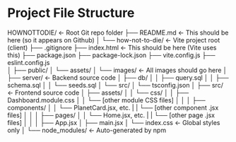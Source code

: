 Project File Structure
======================

HOWNOTTODIE/                  ← Root Git repo folder
├── README.md                 ← This should be here (so it appears on Github)
│
└── how-not-to-die/           ← Vite project root (client)
    ├── .gitignore
    ├── index.html            ← This should be here (Vite uses this)
    ├── package.json
    ├── package-lock.json
    ├── vite.config.js
    ├── eslint.config.js      
    │
    ├── public/
    │   └── assets/
    │       └── images/       ← All images should go here
    │
    ├── server/               ← Backend source code
    │   ├── db/
    │   │   ├── query.sql
    │   │   ├── schema.sql
    │   │   └── seeds.sql
    │   └── src/
    │       └── tsconfig.json
    │
    ├── src/                  ← Frontend source code
    │   ├── assets/
    │   │   └── css/
    │   │       ├── Dashboard.module.css
    │   │       └── [other module CSS files]
    │   │
    │   ├── components/
    │   │   └── PlanetCard.jsx, etc.
    |   |       └── [other component .jsx files]
    │   │
    │   ├── pages/
    │   │   └── Home.jsx, etc.
    |   |       └── [other page .jsx files]
    │   │
    │   ├── App.jsx
    │   ├── main.jsx
    │   └── index.css         ← Global styles only
    │
    └── node_modules/         ← Auto-generated by npm


